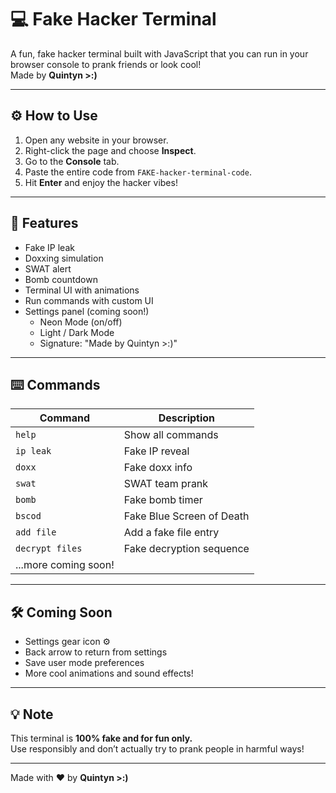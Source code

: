 # 💻 Fake Hacker Terminal

A fun, fake hacker terminal built with JavaScript that you can run in your browser console to prank friends or look cool!  
Made by **Quintyn >:)**

---

## ⚙️ How to Use

1. Open any website in your browser.
2. Right-click the page and choose **Inspect**.
3. Go to the **Console** tab.
4. Paste the entire code from `FAKE-hacker-terminal-code`.
5. Hit **Enter** and enjoy the hacker vibes!

---

## 🧠 Features

- Fake IP leak
- Doxxing simulation
- SWAT alert
- Bomb countdown
- Terminal UI with animations
- Run commands with custom UI
- Settings panel (coming soon!)
  - Neon Mode (on/off)
  - Light / Dark Mode
  - Signature: "Made by Quintyn >:)"

---

## ⌨️ Commands

| Command       | Description                    |
|---------------|--------------------------------|
| `help`        | Show all commands              |
| `ip leak`     | Fake IP reveal                 |
| `doxx`        | Fake doxx info                 |
| `swat`        | SWAT team prank                |
| `bomb`        | Fake bomb timer                |
| `bscod`       | Fake Blue Screen of Death      |
| `add file`    | Add a fake file entry          |
| `decrypt files` | Fake decryption sequence     |
| ...more coming soon!

---

## 🛠️ Coming Soon

- Settings gear icon ⚙️
- Back arrow to return from settings
- Save user mode preferences
- More cool animations and sound effects!

---

## 💡 Note

This terminal is **100% fake and for fun only.**  
Use responsibly and don’t actually try to prank people in harmful ways!

---

Made with ❤️ by **Quintyn >:)**
